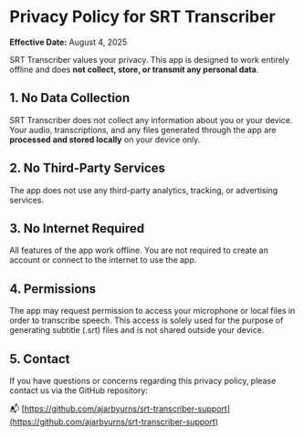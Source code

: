 # Privacy Policy for SRT Transcriber

**Effective Date:** August 4, 2025

SRT Transcriber values your privacy. This app is designed to work entirely offline and does **not collect, store, or transmit any personal data**.

## 1. No Data Collection
SRT Transcriber does not collect any information about you or your device. Your audio, transcriptions, and any files generated through the app are **processed and stored locally** on your device only.

## 2. No Third-Party Services
The app does not use any third-party analytics, tracking, or advertising services.

## 3. No Internet Required
All features of the app work offline. You are not required to create an account or connect to the internet to use the app.

## 4. Permissions
The app may request permission to access your microphone or local files in order to transcribe speech. This access is solely used for the purpose of generating subtitle (.srt) files and is not shared outside your device.

## 5. Contact
If you have questions or concerns regarding this privacy policy, please contact us via the GitHub repository:

📬 [https://github.com/ajarbyurns/srt-transcriber-support](https://github.com/ajarbyurns/srt-transcriber-support)
